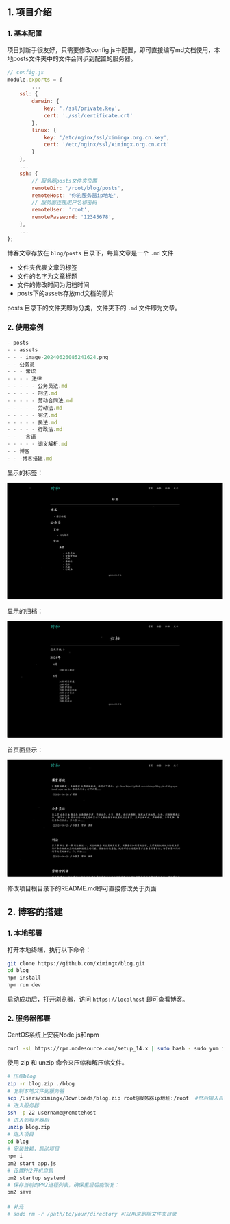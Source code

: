 ## 1. 项目介绍

### 1. 基本配置

项目对新手很友好，只需要修改config.js中配置，即可直接编写md文档使用，本地posts文件夹中的文件会同步到配置的服务器。

```js
// config.js
module.exports = {
		...
    ssl: {
        darwin: {
            key: './ssl/private.key',
            cert: './ssl/certificate.crt'
        },
        linux: {
            key: '/etc/nginx/ssl/ximingx.org.cn.key',
            cert: '/etc/nginx/ssl/ximingx.org.cn.crt'
        }
    },
    ...
    ssh: {
        // 服务器posts文件夹位置
        remoteDir: '/root/blog/posts',
        remoteHost: '你的服务器ip地址',
        // 服务器连接用户名和密码
        remoteUser: 'root',
        remotePassword: '12345678',
    },
    ...
};

```

博客文章存放在 `blog/posts` 目录下，每篇文章是一个 `.md` 文件

- 文件夹代表文章的标签
- 文件的名字为文章标题
- 文件的修改时间为归档时间
- posts下的assets存放md文档的照片

posts 目录下的文件夹即为分类，文件夹下的 `.md` 文件即为文章。

### 2. 使用案例

```javascript
- posts
- - assets
- - - image-20240626085241624.png
- - 公务员
- - - 常识
- - - - 法律
- - - - - 公务员法.md
- - - - - 刑法.md
- - - - - 劳动合同法.md
- - - - - 劳动法.md
- - - - - 宪法.md
- - - - - 民法.md
- - - - - 行政法.md
- - - 言语
- - - - - 词义解析.md
- - 博客
- - -博客搭建.md
```

显示的标签：

![image-20240626092802835](../assets/image-20240626092802835.png)

显示的归档：

![image-20240626091556898](../assets/image-20240626091556898.png)

首页面显示：

![image-20240626085241624](../assets/image-20240626085241624.png)

修改项目根目录下的README.md即可直接修改关于页面

## 2. 博客的搭建

### 1. 本地部署

打开本地终端，执行以下命令：

```bash
git clone https://github.com/ximingx/blog.git
cd blog
npm install
npm run dev
```

启动成功后，打开浏览器，访问 `https://localhost` 即可查看博客。

### 2. 服务器部署

CentOS系统上安装Node.js和npm 

```bash
curl -sL https://rpm.nodesource.com/setup_14.x | sudo bash - sudo yum install -y nodejs
```

使用 zip 和 unzip 命令来压缩和解压缩文件。

```bash
# 压缩blog
zip -r blog.zip ./blog
# 复制本地文件到服务器
scp /Users/ximingx/Downloads/blog.zip root@服务器ip地址:/root  #然后输入自己的秘密
# 进入服务器
ssh -p 22 username@remotehost
# 进入到服务器后
unzip blog.zip
# 进入项目
cd blog 
# 安装依赖，启动项目
npm i
pm2 start app.js
# 设置PM2开机自启
pm2 startup systemd
# 保存当前的PM2进程列表，确保重启后能恢复：
pm2 save

# 补充
# sudo rm -r /path/to/your/directory 可以用来删除文件夹目录
```


